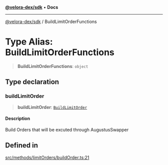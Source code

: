[**@velora-dex/sdk**](../README.md) • **Docs**

***

[@velora-dex/sdk](../globals.md) / BuildLimitOrderFunctions

# Type Alias: BuildLimitOrderFunctions

> **BuildLimitOrderFunctions**: `object`

## Type declaration

### buildLimitOrder

> **buildLimitOrder**: [`BuildLimitOrder`](../-internal-/type-aliases/BuildLimitOrder.md)

#### Description

Build Orders that will be excuted through AugustusSwapper

## Defined in

[src/methods/limitOrders/buildOrder.ts:21](https://github.com/VeloraDEX/sdk/blob/feat/extend_delta_orders_filtering/src/methods/limitOrders/buildOrder.ts#L21)
